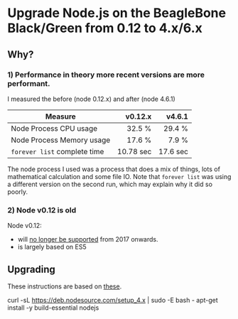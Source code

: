 # Upgrade Node.js on the BeagleBone Black/Green from 0.12 to 4.x/6.x

## Why?

### 1) Performance in theory more recent versions are more performant.

I measured the before (node 0.12.x) and after (node 4.6.1)

| Measure                        | v0.12.x | v4.6.1 | 
| --- | ---: | ---: |
| Node Process CPU usage  | 32.5 % | 29.4 % |
| Node Process Memory usage | 17.6 % | 7.9 % |
| `forever list` complete time     | 10.78 sec| 17.6 sec |

The node process I used was a process that does a mix of things, lots of mathematical calculation and some file IO.  Note that `forever list` was using a different version on the second run, which may explain why it did so poorly.

### 2) Node v0.12 is old

Node v0.12:
* will [no longer be supported](https://github.com/nodejs/LTS) from 2017 onwards.
* is largely based on ES5


## Upgrading

These instructions are based on [these](http://nodered.org/docs/hardware/beagleboneblack).

  curl -sL https://deb.nodesource.com/setup_4.x | sudo -E bash -
  apt-get install -y build-essential nodejs

